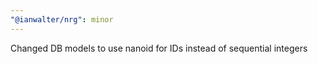 ```yaml
---
"@ianwalter/nrg": minor
---
```


Changed DB models to use nanoid for IDs instead of sequential integers
